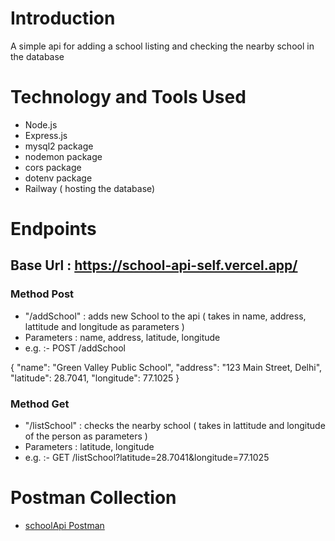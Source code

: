 # Introduction
A simple api for adding a school listing and checking the nearby school in the database

# Technology and Tools Used
- Node.js
- Express.js
- mysql2 package
- nodemon package
- cors package
- dotenv package
- Railway ( hosting the database)

# Endpoints

## Base Url : https://school-api-self.vercel.app/
### Method Post
- "/addSchool" : adds new School to the api ( takes in name, address, lattitude and longitude  as parameters )
- Parameters : name, address, latitude, longitude
- e.g. :-
  POST /addSchool
  
{
  "name": "Green Valley Public School",
  "address": "123 Main Street, Delhi",
  "latitude": 28.7041,
  "longitude": 77.1025
}

### Method Get

- "/listSchool" : checks the nearby school ( takes in lattitude and longitude of the person as parameters )
-  Parameters : latitude, longitude 
- e.g. :-
  GET /listSchool?latitude=28.7041&longitude=77.1025


# Postman Collection 
- [schoolApi Postman ](https://decten-kartz-4649904.postman.co/workspace/Kartikey's-Workspace~39d72905-4c2e-4cd6-83cf-c6ba612ef2f0/collection/47475217-a6fcdaf1-b512-42a1-a2a9-4f390e695ab7?action=share&source=copy-link&creator=47475217)
